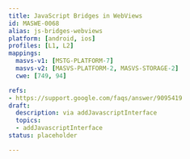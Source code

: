 ```yaml
---
title: JavaScript Bridges in WebViews
id: MASWE-0068
alias: js-bridges-webviews
platform: [android, ios]
profiles: [L1, L2]
mappings:
  masvs-v1: [MSTG-PLATFORM-7]
  masvs-v2: [MASVS-PLATFORM-2, MASVS-STORAGE-2]
  cwe: [749, 94]

refs:
- https://support.google.com/faqs/answer/9095419
draft:
  description: via addJavascriptInterface
  topics:
  - addJavascriptInterface
status: placeholder

---
```


